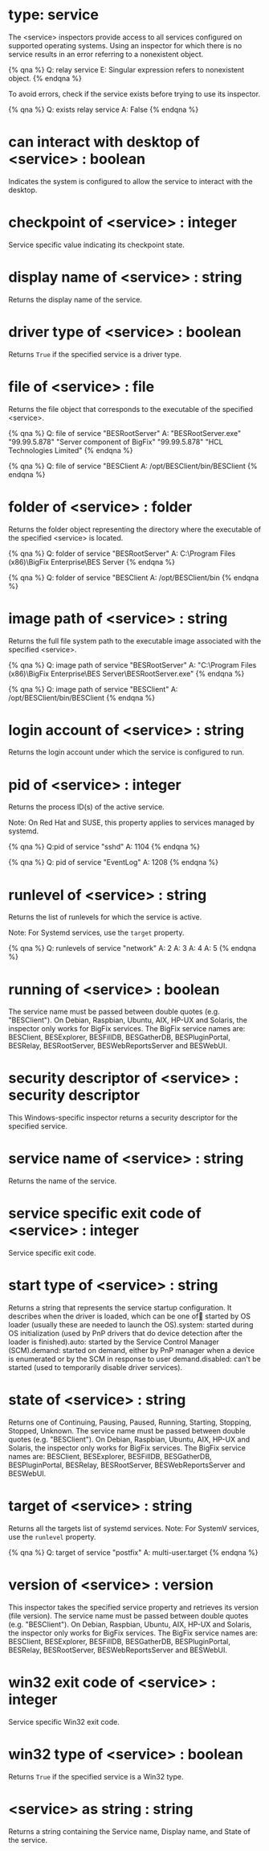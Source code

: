 # type: service

The &lt;service&gt; inspectors provide access to all services configured on supported operating systems. Using an inspector for which there is no service results in an error referring to a nonexistent object.

{% qna %}
Q: relay service
E: Singular expression refers to nonexistent object.
{% endqna %}

To avoid errors, check if the service exists before trying to use its inspector.

{% qna %}
Q: exists relay service
A: False
{% endqna %}

# can interact with desktop of &lt;service&gt; : boolean

Indicates the system is configured to allow the service to interact with the desktop.

# checkpoint of &lt;service&gt; : integer

Service specific value indicating its checkpoint state.

# display name of &lt;service&gt; : string

Returns the display name of the service.

# driver type of &lt;service&gt; : boolean

Returns `True` if the specified service is a driver type.

# file of &lt;service&gt; : file

Returns the file object that corresponds to the executable of the specified &lt;service&gt;.

{% qna %}
Q: file of service "BESRootServer"
A: "BESRootServer.exe" "99.99.5.878" "Server component of BigFix" "99.99.5.878" "HCL Technologies Limited"
{% endqna %}

{% qna %}
Q: file of service "BESClient
A: /opt/BESClient/bin/BESClient
{% endqna %}

# folder of &lt;service&gt; : folder

Returns the folder object representing the directory where the executable of the specified &lt;service&gt; is located.

{% qna %}
Q: folder of service "BESRootServer"
A: C:\Program Files (x86)\BigFix Enterprise\BES Server
{% endqna %}

{% qna %}
Q: folder of service "BESClient
A: /opt/BESClient/bin
{% endqna %}

# image path of &lt;service&gt; : string

Returns the full file system path to the executable image associated with the specified &lt;service&gt;.

{% qna %}
Q: image path of service "BESRootServer"
A: "C:\Program Files (x86)\BigFix Enterprise\BES Server\BESRootServer.exe"
{% endqna %}

{% qna %}
Q: image path of service "BESClient"
A: /opt/BESClient/bin/BESClient
{% endqna %}

# login account of &lt;service&gt; : string

Returns the login account under which the service is configured to run.

# pid of &lt;service&gt; : integer

Returns the process ID(s) of the active service.

Note: On Red Hat and SUSE, this property applies to services managed by systemd. 

{% qna %}
Q:pid of service "sshd"
A: 1104
{% endqna %}

{% qna %}
Q: pid of service "EventLog"
A: 1208
{% endqna %}

# runlevel of &lt;service&gt; : string

Returns the list of runlevels for which the service is active.

Note: For Systemd services, use the `target` property.

{% qna %}
Q: runlevels of service "network"
A: 2
A: 3
A: 4
A: 5
{% endqna %}

# running of &lt;service&gt; : boolean

The service name must be passed between double quotes (e.g. "BESClient"). On Debian, Raspbian, Ubuntu, AIX, HP-UX and Solaris, the inspector only works for BigFix services. The BigFix service names are: BESClient, BESExplorer, BESFillDB, BESGatherDB, BESPluginPortal, BESRelay, BESRootServer, BESWebReportsServer and BESWebUI.

# security descriptor of &lt;service&gt; : security descriptor

This Windows-specific inspector returns a security descriptor for the specified service.

# service name of &lt;service&gt; : string

Returns the name of the service.

# service specific exit code of &lt;service&gt; : integer

Service specific exit code.

# start type of &lt;service&gt; : string

Returns a string that represents the service startup configuration. It describes when the driver is loaded, which can be one of:boot: started by OS loader (usually these are needed to launch the OS).system: started during OS initialization (used by PnP drivers that do device detection after the loader is finished).auto: started by the Service Control Manager (SCM).demand: started on demand, either by PnP manager when a device is enumerated or by the SCM in response to user demand.disabled: can&#39;t be started (used to temporarily disable driver services).

# state of &lt;service&gt; : string

Returns one of Continuing, Pausing, Paused, Running, Starting, Stopping, Stopped, Unknown.
The service name must be passed between double quotes (e.g. "BESClient"). On Debian, Raspbian, Ubuntu, AIX, HP-UX and Solaris, the inspector only works for BigFix services. The BigFix service names are: BESClient, BESExplorer, BESFillDB, BESGatherDB, BESPluginPortal, BESRelay, BESRootServer, BESWebReportsServer and BESWebUI.

# target of &lt;service&gt; : string

Returns all the targets list of systemd services.
Note: For SystemV services, use the `runlevel` property.

{% qna %}
Q: target of service "postfix"
A: multi-user.target
{% endqna %}

# version of &lt;service&gt; : version

This inspector takes the specified service property and retrieves its version (file version).
The service name must be passed between double quotes (e.g. "BESClient"). On Debian, Raspbian, Ubuntu, AIX, HP-UX and Solaris, the inspector only works for BigFix services. The BigFix service names are: BESClient, BESExplorer, BESFillDB, BESGatherDB, BESPluginPortal, BESRelay, BESRootServer, BESWebReportsServer and BESWebUI.

# win32 exit code of &lt;service&gt; : integer

Service specific Win32 exit code.

# win32 type of &lt;service&gt; : boolean

Returns `True` if the specified service is a Win32 type.

# &lt;service&gt; as string : string

Returns a string containing the Service name, Display name, and State of the service.
